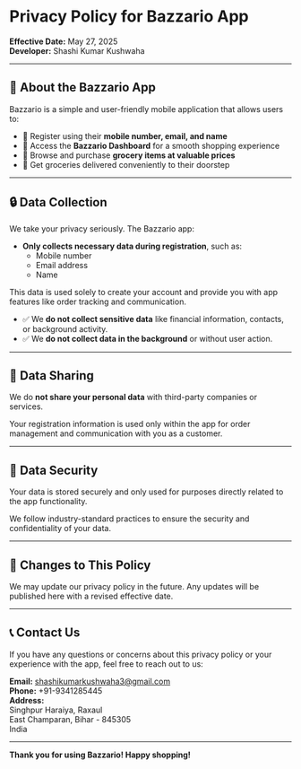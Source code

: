 # Privacy Policy for Bazzario App

**Effective Date:** May 27, 2025  
**Developer:** Shashi Kumar Kushwaha

---

## 📘 About the Bazzario App

Bazzario is a simple and user-friendly mobile application that allows users to:

- 📱 Register using their **mobile number, email, and name**
- 🛒 Access the **Bazzario Dashboard** for a smooth shopping experience
- 🧺 Browse and purchase **grocery items at valuable prices**
- 🚚 Get groceries delivered conveniently to their doorstep

---

## 🔒 Data Collection

We take your privacy seriously. The Bazzario app:

- **Only collects necessary data during registration**, such as:
  - Mobile number
  - Email address
  - Name

This data is used solely to create your account and provide you with app features like order tracking and communication.

- ✅ We **do not collect sensitive data** like financial information, contacts, or background activity.
- ✅ We **do not collect data in the background** or without user action.

---

## 🔁 Data Sharing

We do **not share your personal data** with third-party companies or services.

Your registration information is used only within the app for order management and communication with you as a customer.

---

## 🔐 Data Security

Your data is stored securely and only used for purposes directly related to the app functionality.

We follow industry-standard practices to ensure the security and confidentiality of your data.

---

## 📝 Changes to This Policy

We may update our privacy policy in the future. Any updates will be published here with a revised effective date.

---

## 📞 Contact Us

If you have any questions or concerns about this privacy policy or your experience with the app, feel free to reach out to us:

**Email:** [shashikumarkushwaha3@gmail.com](mailto:shashikumarkushwaha3@gmail.com)  
**Phone:** +91-9341285445  
**Address:**  
Singhpur Haraiya, Raxaul  
East Champaran, Bihar - 845305  
India

---

**Thank you for using Bazzario! Happy shopping!**
